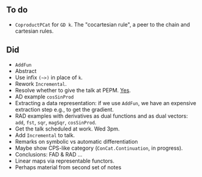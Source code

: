 ## To do

*   `CoproductPCat` for `GD k`.
    The "cocartesian rule", a peer to the chain and cartesian rules.

## Did

*   `AddFun`
*   Abstract
*   Use infix `(~>)` in place of `k`.
*   Rework `Incremental`.
*   Resolve whether to give the talk at PEPM.
    [Yes](https://popl18.sigplan.org/track/PEPM-2018#Invited-Talks).
*   AD example `cosSinProd`
*   Extracting a data representation: if we use `AddFun`, we have an expensive extraction step e.g., to get the gradient.
*   RAD examples with derivatives as dual functions and as dual vectors: `add`, `fst`, `sqr`, `magSqr`, `cosSinProd`.
*   Get the talk scheduled at work. Wed 3pm.
*   Add `Incremental` to talk.
*   Remarks on symbolic vs automatic differentiation
*   Maybe show CPS-like category (`ConCat.Continuation`, in progress).
*   Conclusions: FAD & RAD ...
*   Linear maps via representable functors.
*   Perhaps material from second set of notes
